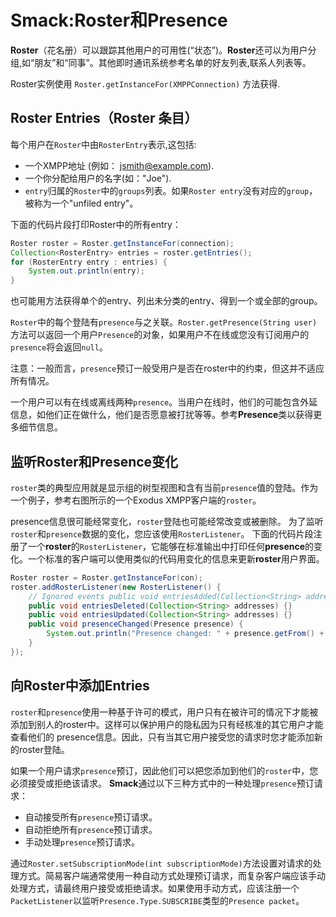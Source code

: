 # Smack:Roster和Presence
**Roster**（花名册）可以跟踪其他用户的可用性(“状态”)。**Roster**还可以为用户分组,如“朋友”和“同事”。其他即时通讯系统参考名单的好友列表,联系人列表等。

Roster实例使用 ```Roster.getInstanceFor(XMPPConnection)``` 方法获得.
## Roster Entries（Roster 条目）
每个用户在```Roster```中由```RosterEntry```表示,这包括:
* 一个XMPP地址 (例如： jsmith@example.com).
* 一个你分配给用户的名字(如："Joe").
* `entry`归属的`Roster`中的`groups`列表。如果`Roster entry`没有对应的`group`，被称为一个"unfiled entry"。

下面的代码片段打印Roster中的所有entry：
```java
Roster roster = Roster.getInstanceFor(connection);
Collection<RosterEntry> entries = roster.getEntries();
for (RosterEntry entry : entries) {
	System.out.println(entry);
}
```
也可能用方法获得单个的entry、列出未分类的entry、得到一个或全部的group。

`Roster`中的每个登陆有`presence`与之关联。`Roster.getPresence(String user)`方法可以返回一个用户`Presence`的对象，如果用户不在线或您没有订阅用户的`presence`将会返回`null`。 

注意：一般而言，`presence`预订一般受用户是否在roster中的约束，但这并不适应所有情况。

一个用户可以有在线或离线两种`presence`。当用户在线时，他们的可能包含外延信息，如他们正在做什么，他们是否愿意被打扰等等。参考**Presence**类以获得更多细节信息。
## 监听Roster和Presence变化
```roster```类的典型应用就是显示组的树型视图和含有当前```presence```值的登陆。作为一个例子，参考右图所示的一个Exodus XMPP客户端的```roster```。

presence信息很可能经常变化，```roster```登陆也可能经常改变或被删除。
为了监听```roster```和```presence```数据的变化，您应该使用```RosterListener```。
下面的代码片段注册了一个**roster**的```RosterListener```，它能够在标准输出中打印任何**presence**的变化。一个标准的客户端可以使用类似的代码用变化的信息来更新**roster**用户界面。
```java
Roster roster = Roster.getInstanceFor(con);
roster.addRosterListener(new RosterListener() {
	// Ignored events public void entriesAdded(Collection<String> addresses) {}
	public void entriesDeleted(Collection<String> addresses) {}
	public void entriesUpdated(Collection<String> addresses) {}
	public void presenceChanged(Presence presence) {
		System.out.println("Presence changed: " + presence.getFrom() + " " + presence);
	}
});
```
## 向Roster中添加Entries

```roster```和```presence```使用一种基于许可的模式，用户只有在被许可的情况下才能被添加到别人的roster中。这样可以保护用户的隐私因为只有经核准的其它用户才能查看他们的 presence信息。因此，只有当其它用户接受您的请求时您才能添加新的roster登陆。

如果一个用户请求`presence`预订，因此他们可以把您添加到他们的`roster`中，您必须接受或拒绝该请求。 **Smack**通过以下三种方式中的一种处理`presence`预订请求： 
* 自动接受所有`presence`预订请求。
* 自动拒绝所有`presence`预订请求。
* 手动处理`presence`预订请求。

通过`Roster.setSubscriptionMode(int subscriptionMode)`方法设置对请求的处理方式。简易客户端通常使用一种自动方式处理预订请求，而复杂客户端应该手动处理方式，请最终用户接受或拒绝请求。如果使用手动方式，应该注册一个`PacketListener`以监听`Presence.Type.SUBSCRIBE`类型的`Presence packet`。


